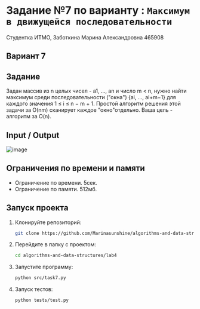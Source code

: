 # Задание №7 по варианту  : `Максимум в движущейся последовательности`
Студентка ИТМО,  Заботкина Марина Александровна 465908

## Вариант 7

## Задание 
Задан массив из n целых чисел - a1, ..., an и число m < n, нужно найти максимум среди последовательности ("окна") {ai, ..., ai+m−1} для каждого значения
1 ≤ i ≤ n − m + 1. Простой алгоритм решения этой задачи за O(nm) сканирует каждое "окно"отдельно. Ваша цель - алгоритм за O(n).

## Input / Output 

![image](https://github.com/user-attachments/assets/a07420ea-8aee-43f9-b04e-974eb7bd8c22)

## Ограничения по времени и памяти

- Ограничение по времени. 5сек.
- Ограничение по памяти. 512мб.

## Запуск проекта
1. Клонируйте репозиторий:
   ```bash
   git clone https://github.com/Marinasunshine/algorithms-and-data-structures.git
   ```
2. Перейдите в папку с проектом:
   ```bash
   cd algorithms-and-data-structures/lab4
   ```
3. Запустите программу:
   ```bash
   python src/task7.py
   ```

4. Запуск тестов:
   ```bash
   python tests/test.py
   ```
